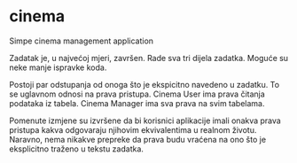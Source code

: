 # cinema
Simpe cinema management application

Zadatak je, u najvećoj mjeri, završen. Rade sva tri dijela zadatka. Moguće su neke manje ispravke koda.

Postoji par odstupanja od onoga što je ekspicitno navedeno u zadatku. To se uglavnom odnosi na prava pristupa. Cinema User ima prava čitanja podataka iz tabela. Cinema Manager ima sva prava na svim tabelama.

Pomenute izmjene su izvršene da bi korisnici aplikacije imali onakva prava pristupa kakva odgovaraju njihovim ekvivalentima
u realnom životu. Naravno, nema nikakve prepreke da prava budu vraćena na ono što je eksplicitno traženo u tekstu zadatka.
